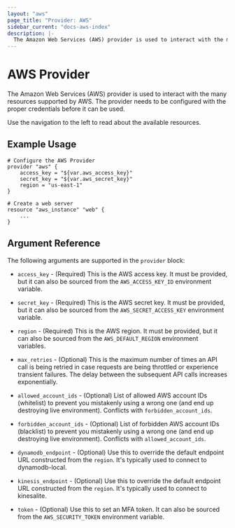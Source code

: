 ```yaml
---
layout: "aws"
page_title: "Provider: AWS"
sidebar_current: "docs-aws-index"
description: |-
  The Amazon Web Services (AWS) provider is used to interact with the many resources supported by AWS. The provider needs to be configured with the proper credentials before it can be used.
---
```


# AWS Provider

The Amazon Web Services (AWS) provider is used to interact with the
many resources supported by AWS. The provider needs to be configured
with the proper credentials before it can be used.

Use the navigation to the left to read about the available resources.

## Example Usage

```
# Configure the AWS Provider
provider "aws" {
    access_key = "${var.aws_access_key}"
    secret_key = "${var.aws_secret_key}"
    region = "us-east-1"
}

# Create a web server
resource "aws_instance" "web" {
    ...
}
```

## Argument Reference

The following arguments are supported in the `provider` block:

* `access_key` - (Required) This is the AWS access key. It must be provided, but
  it can also be sourced from the `AWS_ACCESS_KEY_ID` environment variable.

* `secret_key` - (Required) This is the AWS secret key. It must be provided, but
  it can also be sourced from the `AWS_SECRET_ACCESS_KEY` environment variable.

* `region` - (Required) This is the AWS region. It must be provided, but
  it can also be sourced from the `AWS_DEFAULT_REGION` environment variables.

* `max_retries` - (Optional) This is the maximum number of times an API call is
  being retried in case requests are being throttled or experience transient failures.
  The delay between the subsequent API calls increases exponentially.

* `allowed_account_ids` - (Optional) List of allowed AWS account IDs (whitelist)
  to prevent you mistakenly using a wrong one (and end up destroying live environment).
  Conflicts with `forbidden_account_ids`.

* `forbidden_account_ids` - (Optional) List of forbidden AWS account IDs (blacklist)
  to prevent you mistakenly using a wrong one (and end up destroying live environment).
  Conflicts with `allowed_account_ids`.

* `dynamodb_endpoint` - (Optional) Use this to override the default endpoint URL constructed from the `region`. It's typically used to connect to dynamodb-local.

* `kinesis_endpoint` - (Optional) Use this to override the default endpoint URL constructed from the `region`. It's typically used to connect to kinesalite.

* `token` - (Optional) Use this to set an MFA token. It can also be sourced from the `AWS_SECURITY_TOKEN` environment variable.
